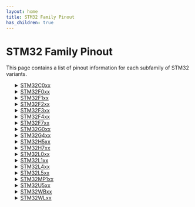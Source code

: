 ```yaml
---
layout: home
title: STM32 Family Pinout
has_children: true
---
```


# STM32 Family Pinout

This page contains a list of pinout information for each subfamily of STM32 variants.

<ul>
<details>
<summary><a href='STM32C0xx/index'>STM32C0xx</a></summary>
<ul>
<li><a href='STM32C0xx\C011D6Y_C011F(4-6)(P-U)_C031F(4-6)P/pinout'>C011D6Y_C011F(4-6)(P-U)_C031F(4-6)P</a>
<li><a href='STM32C0xx\C011J(4-6)M/pinout'>C011J(4-6)M</a>
<li><a href='STM32C0xx\C031C(4-6)(T-U)/pinout'>C031C(4-6)(T-U)</a>
<li><a href='STM32C0xx\C031G(4-6)U/pinout'>C031G(4-6)U</a>
<li><a href='STM32C0xx\C031K(4-6)(T-U)/pinout'>C031K(4-6)(T-U)</a>
</ul>
</details>
</li>
<details>
<summary><a href='STM32F0xx/index'>STM32F0xx</a></summary>
<ul>
<li><a href='STM32F0xx\F030C6T/pinout'>F030C6T</a>
<li><a href='STM32F0xx\F030C8T/pinout'>F030C8T</a>
<li><a href='STM32F0xx\F030CCT/pinout'>F030CCT</a>
<li><a href='STM32F0xx\F030F4P/pinout'>F030F4P</a>
<li><a href='STM32F0xx\F030K6T/pinout'>F030K6T</a>
<li><a href='STM32F0xx\F030R8T/pinout'>F030R8T</a>
<li><a href='STM32F0xx\F030RCT/pinout'>F030RCT</a>
<li><a href='STM32F0xx\F031C(4-6)T/pinout'>F031C(4-6)T</a>
<li><a href='STM32F0xx\F031E6Y_F038E6Y/pinout'>F031E6Y_F038E6Y</a>
<li><a href='STM32F0xx\F031F(4-6)P/pinout'>F031F(4-6)P</a>
<li><a href='STM32F0xx\F031G(4-6)U/pinout'>F031G(4-6)U</a>
<li><a href='STM32F0xx\F031K(4-6)U/pinout'>F031K(4-6)U</a>
<li><a href='STM32F0xx\F031K6T/pinout'>F031K6T</a>
<li><a href='STM32F0xx\F038C6T/pinout'>F038C6T</a>
<li><a href='STM32F0xx\F038F6P/pinout'>F038F6P</a>
<li><a href='STM32F0xx\F038G6U/pinout'>F038G6U</a>
<li><a href='STM32F0xx\F038K6U/pinout'>F038K6U</a>
<li><a href='STM32F0xx\F042C(4-6)(T-U)/pinout'>F042C(4-6)(T-U)</a>
<li><a href='STM32F0xx\F042F(4-6)P/pinout'>F042F(4-6)P</a>
<li><a href='STM32F0xx\F042G(4-6)U/pinout'>F042G(4-6)U</a>
<li><a href='STM32F0xx\F042K(4-6)T/pinout'>F042K(4-6)T</a>
<li><a href='STM32F0xx\F042K(4-6)U/pinout'>F042K(4-6)U</a>
<li><a href='STM32F0xx\F042T6Y/pinout'>F042T6Y</a>
<li><a href='STM32F0xx\F048C6U/pinout'>F048C6U</a>
<li><a href='STM32F0xx\F048G6U/pinout'>F048G6U</a>
<li><a href='STM32F0xx\F048T6Y/pinout'>F048T6Y</a>
<li><a href='STM32F0xx\F051C4(T-U)/pinout'>F051C4(T-U)</a>
<li><a href='STM32F0xx\F051C6(T-U)/pinout'>F051C6(T-U)</a>
<li><a href='STM32F0xx\F051C8(T-U)/pinout'>F051C8(T-U)</a>
<li><a href='STM32F0xx\F051K(6-8)T/pinout'>F051K(6-8)T</a>
<li><a href='STM32F0xx\F051K(6-8)U/pinout'>F051K(6-8)U</a>
<li><a href='STM32F0xx\F051K4T/pinout'>F051K4T</a>
<li><a href='STM32F0xx\F051K4U/pinout'>F051K4U</a>
<li><a href='STM32F0xx\F051R4T/pinout'>F051R4T</a>
<li><a href='STM32F0xx\F051R6T/pinout'>F051R6T</a>
<li><a href='STM32F0xx\F051R8(H-T)/pinout'>F051R8(H-T)</a>
<li><a href='STM32F0xx\F051T8Y/pinout'>F051T8Y</a>
<li><a href='STM32F0xx\F058C8U/pinout'>F058C8U</a>
<li><a href='STM32F0xx\F058R8(H-T)/pinout'>F058R8(H-T)</a>
<li><a href='STM32F0xx\F058T8Y/pinout'>F058T8Y</a>
<li><a href='STM32F0xx\F070C6T/pinout'>F070C6T</a>
<li><a href='STM32F0xx\F070CBT/pinout'>F070CBT</a>
<li><a href='STM32F0xx\F070F6P/pinout'>F070F6P</a>
<li><a href='STM32F0xx\F070RBT/pinout'>F070RBT</a>
<li><a href='STM32F0xx\F071C8(T-U)_F071CB(T-U-Y)/pinout'>F071C8(T-U)_F071CB(T-U-Y)</a>
<li><a href='STM32F0xx\F071RBT/pinout'>F071RBT</a>
<li><a href='STM32F0xx\F071V(8-B)(H-T)/pinout'>F071V(8-B)(H-T)</a>
<li><a href='STM32F0xx\F072C8(T-U)_F072CB(T-U-Y)/pinout'>F072C8(T-U)_F072CB(T-U-Y)</a>
<li><a href='STM32F0xx\F072R8T_F072RB(H-I-T)/pinout'>F072R8T_F072RB(H-I-T)</a>
<li><a href='STM32F0xx\F072V(8-B)(H-T)/pinout'>F072V(8-B)(H-T)</a>
<li><a href='STM32F0xx\F078CB(T-U-Y)/pinout'>F078CB(T-U-Y)</a>
<li><a href='STM32F0xx\F078RB(H-T)/pinout'>F078RB(H-T)</a>
<li><a href='STM32F0xx\F078VB(H-T)/pinout'>F078VB(H-T)</a>
<li><a href='STM32F0xx\F091C(B-C)(T-U)/pinout'>F091C(B-C)(T-U)</a>
<li><a href='STM32F0xx\F091RBT_F091RC(H-T-Y)/pinout'>F091RBT_F091RC(H-T-Y)</a>
<li><a href='STM32F0xx\F091VBT_F091VC(H-T)/pinout'>F091VBT_F091VC(H-T)</a>
<li><a href='STM32F0xx\F098CC(T-U)/pinout'>F098CC(T-U)</a>
<li><a href='STM32F0xx\F098RC(H-T-Y)/pinout'>F098RC(H-T-Y)</a>
<li><a href='STM32F0xx\F098VC(H-T)/pinout'>F098VC(H-T)</a>
</ul>
</details>
</li>
<details>
<summary><a href='STM32F1xx/index'>STM32F1xx</a></summary>
<ul>
<li><a href='STM32F1xx\F100C(4-6)T/pinout'>F100C(4-6)T</a>
<li><a href='STM32F1xx\F100C(8-B)T/pinout'>F100C(8-B)T</a>
<li><a href='STM32F1xx\F100R(4-6)H/pinout'>F100R(4-6)H</a>
<li><a href='STM32F1xx\F100R(4-6)T/pinout'>F100R(4-6)T</a>
<li><a href='STM32F1xx\F100R(8-B)H/pinout'>F100R(8-B)H</a>
<li><a href='STM32F1xx\F100R(8-B)T/pinout'>F100R(8-B)T</a>
<li><a href='STM32F1xx\F100R(C-D-E)T/pinout'>F100R(C-D-E)T</a>
<li><a href='STM32F1xx\F100V(8-B)T/pinout'>F100V(8-B)T</a>
<li><a href='STM32F1xx\F100V(C-D-E)T/pinout'>F100V(C-D-E)T</a>
<li><a href='STM32F1xx\F100Z(C-D-E)T/pinout'>F100Z(C-D-E)T</a>
<li><a href='STM32F1xx\F101C(4-6)T/pinout'>F101C(4-6)T</a>
<li><a href='STM32F1xx\F101C(8-B)(T-U)/pinout'>F101C(8-B)(T-U)</a>
<li><a href='STM32F1xx\F101R(4-6)T/pinout'>F101R(4-6)T</a>
<li><a href='STM32F1xx\F101R(8-B)T/pinout'>F101R(8-B)T</a>
<li><a href='STM32F1xx\F101R(C-D-E)T/pinout'>F101R(C-D-E)T</a>
<li><a href='STM32F1xx\F101R(F-G)T/pinout'>F101R(F-G)T</a>
<li><a href='STM32F1xx\F101RBH/pinout'>F101RBH</a>
<li><a href='STM32F1xx\F101T(4-6)U/pinout'>F101T(4-6)U</a>
<li><a href='STM32F1xx\F101T(8-B)U/pinout'>F101T(8-B)U</a>
<li><a href='STM32F1xx\F101V(8-B)T/pinout'>F101V(8-B)T</a>
<li><a href='STM32F1xx\F101V(C-D-E)T/pinout'>F101V(C-D-E)T</a>
<li><a href='STM32F1xx\F101V(F-G)T/pinout'>F101V(F-G)T</a>
<li><a href='STM32F1xx\F101Z(C-D-E)T/pinout'>F101Z(C-D-E)T</a>
<li><a href='STM32F1xx\F101Z(F-G)T/pinout'>F101Z(F-G)T</a>
<li><a href='STM32F1xx\F102C(4-6)T/pinout'>F102C(4-6)T</a>
<li><a href='STM32F1xx\F102C(8-B)T/pinout'>F102C(8-B)T</a>
<li><a href='STM32F1xx\F102R(4-6)T/pinout'>F102R(4-6)T</a>
<li><a href='STM32F1xx\F102R(8-B)T/pinout'>F102R(8-B)T</a>
<li><a href='STM32F1xx\F103C4T_F103C6(T-U)/pinout'>F103C4T_F103C6(T-U)</a>
<li><a href='STM32F1xx\F103C8T_F103CB(T-U)/pinout'>F103C8T_F103CB(T-U)</a>
<li><a href='STM32F1xx\F103R(4-6)H/pinout'>F103R(4-6)H</a>
<li><a href='STM32F1xx\F103R(4-6)T/pinout'>F103R(4-6)T</a>
<li><a href='STM32F1xx\F103R(8-B)H/pinout'>F103R(8-B)H</a>
<li><a href='STM32F1xx\F103R(8-B)T/pinout'>F103R(8-B)T</a>
<li><a href='STM32F1xx\F103R(C-D-E)T/pinout'>F103R(C-D-E)T</a>
<li><a href='STM32F1xx\F103R(C-D-E)Y/pinout'>F103R(C-D-E)Y</a>
<li><a href='STM32F1xx\F103R(F-G)T/pinout'>F103R(F-G)T</a>
<li><a href='STM32F1xx\F103T(4-6)U/pinout'>F103T(4-6)U</a>
<li><a href='STM32F1xx\F103T(8-B)U/pinout'>F103T(8-B)U</a>
<li><a href='STM32F1xx\F103V(C-D-E)(H-T)/pinout'>F103V(C-D-E)(H-T)</a>
<li><a href='STM32F1xx\F103V(F-G)T/pinout'>F103V(F-G)T</a>
<li><a href='STM32F1xx\F103V8(H-T)_F103VB(H-I-T)/pinout'>F103V8(H-T)_F103VB(H-I-T)</a>
<li><a href='STM32F1xx\F103Z(C-D-E)(H-T)/pinout'>F103Z(C-D-E)(H-T)</a>
<li><a href='STM32F1xx\F103Z(F-G)(H-T)/pinout'>F103Z(F-G)(H-T)</a>
<li><a href='STM32F1xx\F105R(8-B-C)T/pinout'>F105R(8-B-C)T</a>
<li><a href='STM32F1xx\F105V(8-B)(H-T)_F105VCT/pinout'>F105V(8-B)(H-T)_F105VCT</a>
<li><a href='STM32F1xx\F107R(B-C)T/pinout'>F107R(B-C)T</a>
<li><a href='STM32F1xx\F107VBT_F107VC(H-T)/pinout'>F107VBT_F107VC(H-T)</a>
</ul>
</details>
</li>
<details>
<summary><a href='STM32F2xx/index'>STM32F2xx</a></summary>
<ul>
<li><a href='STM32F2xx\F205RE(T-Y)_F205R(B-C-F)T_F205RG(E-T-Y)_F215R(E-G)T/pinout'>F205RE(T-Y)_F205R(B-C-F)T_F205RG(E-T-Y)_F215R(E-G)T</a>
<li><a href='STM32F2xx\F205V(B-C-E-F-G)T_F215V(E-G)T/pinout'>F205V(B-C-E-F-G)T_F215V(E-G)T</a>
<li><a href='STM32F2xx\F205Z(C-E-F-G)T_F215Z(E-G)T/pinout'>F205Z(C-E-F-G)T_F215Z(E-G)T</a>
<li><a href='STM32F2xx\F207I(C-E-F-G)(H-T)_F217I(E-G)(H-T)/pinout'>F207I(C-E-F-G)(H-T)_F217I(E-G)(H-T)</a>
<li><a href='STM32F2xx\F207V(C-E-F-G)T_F217V(E-G)T/pinout'>F207V(C-E-F-G)T_F217V(E-G)T</a>
<li><a href='STM32F2xx\F207Z(C-E-F-G)T_F217Z(E-G)T/pinout'>F207Z(C-E-F-G)T_F217Z(E-G)T</a>
</ul>
</details>
</li>
<details>
<summary><a href='STM32F3xx/index'>STM32F3xx</a></summary>
<ul>
<li><a href='STM32F3xx\F301C6T_F301C8(T-Y)/pinout'>F301C6T_F301C8(T-Y)</a>
<li><a href='STM32F3xx\F301K(6-8)T/pinout'>F301K(6-8)T</a>
<li><a href='STM32F3xx\F301K(6-8)U/pinout'>F301K(6-8)U</a>
<li><a href='STM32F3xx\F301R(6-8)T/pinout'>F301R(6-8)T</a>
<li><a href='STM32F3xx\F302C(B-C)T/pinout'>F302C(B-C)T</a>
<li><a href='STM32F3xx\F302C6T_F302C8(T-Y)/pinout'>F302C6T_F302C8(T-Y)</a>
<li><a href='STM32F3xx\F302K(6-8)U/pinout'>F302K(6-8)U</a>
<li><a href='STM32F3xx\F302R(6-8)T/pinout'>F302R(6-8)T</a>
<li><a href='STM32F3xx\F302R(B-C)T/pinout'>F302R(B-C)T</a>
<li><a href='STM32F3xx\F302R(D-E)T/pinout'>F302R(D-E)T</a>
<li><a href='STM32F3xx\F302V(B-C)T/pinout'>F302V(B-C)T</a>
<li><a href='STM32F3xx\F302V(D-E)(H-T)/pinout'>F302V(D-E)(H-T)</a>
<li><a href='STM32F3xx\F302VCY/pinout'>F302VCY</a>
<li><a href='STM32F3xx\F302Z(D-E)T/pinout'>F302Z(D-E)T</a>
<li><a href='STM32F3xx\F303C(6-8)T_F334C(4-6-8)T/pinout'>F303C(6-8)T_F334C(4-6-8)T</a>
<li><a href='STM32F3xx\F303C(B-C)T/pinout'>F303C(B-C)T</a>
<li><a href='STM32F3xx\F303C8Y_F334C8Y/pinout'>F303C8Y_F334C8Y</a>
<li><a href='STM32F3xx\F303K(6-8)T_F334K(4-6-8)T/pinout'>F303K(6-8)T_F334K(4-6-8)T</a>
<li><a href='STM32F3xx\F303K(6-8)U_F334K(4-6-8)U/pinout'>F303K(6-8)U_F334K(4-6-8)U</a>
<li><a href='STM32F3xx\F303R(6-8)T_F334R(6-8)T/pinout'>F303R(6-8)T_F334R(6-8)T</a>
<li><a href='STM32F3xx\F303R(B-C)T/pinout'>F303R(B-C)T</a>
<li><a href='STM32F3xx\F303R(D-E)T/pinout'>F303R(D-E)T</a>
<li><a href='STM32F3xx\F303V(B-C)T/pinout'>F303V(B-C)T</a>
<li><a href='STM32F3xx\F303V(D-E)(H-T)/pinout'>F303V(D-E)(H-T)</a>
<li><a href='STM32F3xx\F303VCY/pinout'>F303VCY</a>
<li><a href='STM32F3xx\F303VEY/pinout'>F303VEY</a>
<li><a href='STM32F3xx\F303Z(D-E)T/pinout'>F303Z(D-E)T</a>
<li><a href='STM32F3xx\F318C8(T-Y)/pinout'>F318C8(T-Y)</a>
<li><a href='STM32F3xx\F318K8U/pinout'>F318K8U</a>
<li><a href='STM32F3xx\F328C8T/pinout'>F328C8T</a>
<li><a href='STM32F3xx\F358CCT/pinout'>F358CCT</a>
<li><a href='STM32F3xx\F358RCT/pinout'>F358RCT</a>
<li><a href='STM32F3xx\F358VCT/pinout'>F358VCT</a>
<li><a href='STM32F3xx\F373C(8-B-C)T/pinout'>F373C(8-B-C)T</a>
<li><a href='STM32F3xx\F373R(8-B-C)T/pinout'>F373R(8-B-C)T</a>
<li><a href='STM32F3xx\F373V(8-B-C)(H-T)/pinout'>F373V(8-B-C)(H-T)</a>
<li><a href='STM32F3xx\F378CCT/pinout'>F378CCT</a>
<li><a href='STM32F3xx\F378RC(T-Y)/pinout'>F378RC(T-Y)</a>
<li><a href='STM32F3xx\F378VC(H-T)/pinout'>F378VC(H-T)</a>
<li><a href='STM32F3xx\F398VET/pinout'>F398VET</a>
</ul>
</details>
</li>
<details>
<summary><a href='STM32F4xx/index'>STM32F4xx</a></summary>
<ul>
<li><a href='STM32F4xx\F401CC(F-U-Y)_F401C(B-D-E)(U-Y)/pinout'>F401CC(F-U-Y)_F401C(B-D-E)(U-Y)</a>
<li><a href='STM32F4xx\F401R(B-C-D-E)T/pinout'>F401R(B-C-D-E)T</a>
<li><a href='STM32F4xx\F401V(B-C-D-E)H/pinout'>F401V(B-C-D-E)H</a>
<li><a href='STM32F4xx\F401V(B-C-D-E)T/pinout'>F401V(B-C-D-E)T</a>
<li><a href='STM32F4xx\F405O(E-G)Y_F415OGY/pinout'>F405O(E-G)Y_F415OGY</a>
<li><a href='STM32F4xx\F405RGT_F415RGT/pinout'>F405RGT_F415RGT</a>
<li><a href='STM32F4xx\F405VGT_F415VGT/pinout'>F405VGT_F415VGT</a>
<li><a href='STM32F4xx\F405ZGT_F415ZGT/pinout'>F405ZGT_F415ZGT</a>
<li><a href='STM32F4xx\F407I(E-G)(H-T)_F417I(E-G)(H-T)/pinout'>F407I(E-G)(H-T)_F417I(E-G)(H-T)</a>
<li><a href='STM32F4xx\F407V(E-G)T_F417V(E-G)T/pinout'>F407V(E-G)T_F417V(E-G)T</a>
<li><a href='STM32F4xx\F407Z(E-G)T_F417Z(E-G)T/pinout'>F407Z(E-G)T_F417Z(E-G)T</a>
<li><a href='STM32F4xx\F410C(8-B)T/pinout'>F410C(8-B)T</a>
<li><a href='STM32F4xx\F410C(8-B)U/pinout'>F410C(8-B)U</a>
<li><a href='STM32F4xx\F410R(8-B)(I-T)/pinout'>F410R(8-B)(I-T)</a>
<li><a href='STM32F4xx\F410T(8-B)Y/pinout'>F410T(8-B)Y</a>
<li><a href='STM32F4xx\F411C(C-E)(U-Y)/pinout'>F411C(C-E)(U-Y)</a>
<li><a href='STM32F4xx\F411R(C-E)T/pinout'>F411R(C-E)T</a>
<li><a href='STM32F4xx\F411V(C-E)H/pinout'>F411V(C-E)H</a>
<li><a href='STM32F4xx\F411V(C-E)T/pinout'>F411V(C-E)T</a>
<li><a href='STM32F4xx\F412C(E-G)U/pinout'>F412C(E-G)U</a>
<li><a href='STM32F4xx\F412R(E-G)(T-Y)x(P)/pinout'>F412R(E-G)(T-Y)x(P)</a>
<li><a href='STM32F4xx\F412V(E-G)H/pinout'>F412V(E-G)H</a>
<li><a href='STM32F4xx\F412V(E-G)T/pinout'>F412V(E-G)T</a>
<li><a href='STM32F4xx\F412Z(E-G)(J-T)/pinout'>F412Z(E-G)(J-T)</a>
<li><a href='STM32F4xx\F413C(G-H)U_F423CHU/pinout'>F413C(G-H)U_F423CHU</a>
<li><a href='STM32F4xx\F413M(G-H)Y_F423MHY/pinout'>F413M(G-H)Y_F423MHY</a>
<li><a href='STM32F4xx\F413R(G-H)T_F423RHT/pinout'>F413R(G-H)T_F423RHT</a>
<li><a href='STM32F4xx\F413V(G-H)H_F423VHH/pinout'>F413V(G-H)H_F423VHH</a>
<li><a href='STM32F4xx\F413V(G-H)T_F423VHT/pinout'>F413V(G-H)T_F423VHT</a>
<li><a href='STM32F4xx\F413Z(G-H)(J-T)_F423ZH(J-T)/pinout'>F413Z(G-H)(J-T)_F423ZH(J-T)</a>
<li><a href='STM32F4xx\F427A(G-I)H_F429A(G-I)H_F437AIH_F439AIH/pinout'>F427A(G-I)H_F429A(G-I)H_F437AIH_F439AIH</a>
<li><a href='STM32F4xx\F427I(G-I)(H-T)_F429I(E-G-I)(H-T)_F437I(G-I)(H-T)_F439I(G-I)(H-T)/pinout'>F427I(G-I)(H-T)_F429I(E-G-I)(H-T)_F437I(G-I)(H-T)_F439I(G-I)(H-T)</a>
<li><a href='STM32F4xx\F427V(G-I)T_F429V(E-G-I)T_F437V(G-I)T_F439V(G-I)T/pinout'>F427V(G-I)T_F429V(E-G-I)T_F437V(G-I)T_F439V(G-I)T</a>
<li><a href='STM32F4xx\F427Z(G-I)T_F429ZET_F429Z(G-I)(T-Y)_F437Z(G-I)T_F439Z(G-I)(T-Y)/pinout'>F427Z(G-I)T_F429ZET_F429Z(G-I)(T-Y)_F437Z(G-I)T_F439Z(G-I)(T-Y)</a>
<li><a href='STM32F4xx\F429B(E-G-I)T_F429N(E-G-I)H_F439B(G-I)T_F439N(G-I)H/pinout'>F429B(E-G-I)T_F429N(E-G-I)H_F439B(G-I)T_F439N(G-I)H</a>
<li><a href='STM32F4xx\F446M(C-E)Y/pinout'>F446M(C-E)Y</a>
<li><a href='STM32F4xx\F446R(C-E)T/pinout'>F446R(C-E)T</a>
<li><a href='STM32F4xx\F446V(C-E)T/pinout'>F446V(C-E)T</a>
<li><a href='STM32F4xx\F446Z(C-E)(H-J-T)/pinout'>F446Z(C-E)(H-J-T)</a>
<li><a href='STM32F4xx\F469A(E-G-I)(H-Y)_F479A(G-I)(H-Y)/pinout'>F469A(E-G-I)(H-Y)_F479A(G-I)(H-Y)</a>
<li><a href='STM32F4xx\F469B(E-G-I)T_F469N(E-G-I)H_F479B(G-I)T_F479N(G-I)H/pinout'>F469B(E-G-I)T_F469N(E-G-I)H_F479B(G-I)T_F479N(G-I)H</a>
<li><a href='STM32F4xx\F469I(E-G-I)(H-T)_F479I(G-I)(H-T)/pinout'>F469I(E-G-I)(H-T)_F479I(G-I)(H-T)</a>
<li><a href='STM32F4xx\F469V(E-G-I)T_F479V(G-I)T/pinout'>F469V(E-G-I)T_F479V(G-I)T</a>
<li><a href='STM32F4xx\F469Z(E-G-I)T_F479Z(G-I)T/pinout'>F469Z(E-G-I)T_F479Z(G-I)T</a>
</ul>
</details>
</li>
<details>
<summary><a href='STM32F7xx/index'>STM32F7xx</a></summary>
<ul>
<li><a href='STM32F7xx\F722I(C-E)(K-T)_F732IE(K-T)/pinout'>F722I(C-E)(K-T)_F732IE(K-T)</a>
<li><a href='STM32F7xx\F722R(C-E)T_F730R8T_F732RET/pinout'>F722R(C-E)T_F730R8T_F732RET</a>
<li><a href='STM32F7xx\F722V(C-E)T_F730V8T_F732VET/pinout'>F722V(C-E)T_F730V8T_F732VET</a>
<li><a href='STM32F7xx\F722Z(C-E)T_F732ZET/pinout'>F722Z(C-E)T_F732ZET</a>
<li><a href='STM32F7xx\F723I(C-E)(K-T)_F730I8K_F733IE(K-T)/pinout'>F723I(C-E)(K-T)_F730I8K_F733IE(K-T)</a>
<li><a href='STM32F7xx\F723V(C-E)(T-Y)_F733VE(T-Y)/pinout'>F723V(C-E)(T-Y)_F733VE(T-Y)</a>
<li><a href='STM32F7xx\F723Z(C-E)(I-T)_F730Z8T_F733ZE(I-T)/pinout'>F723Z(C-E)(I-T)_F730Z8T_F733ZE(I-T)</a>
<li><a href='STM32F7xx\F745I(E-G)(K-T)_F746I(E-G)(K-T)_F756IG(K-T)/pinout'>F745I(E-G)(K-T)_F746I(E-G)(K-T)_F756IG(K-T)</a>
<li><a href='STM32F7xx\F745V(E-G)(H-T)_F746V(E-G)(H-T)_F750V8T_F756VG(H-T)/pinout'>F745V(E-G)(H-T)_F746V(E-G)(H-T)_F750V8T_F756VG(H-T)</a>
<li><a href='STM32F7xx\F745Z(E-G)T_F746Z(E-G)(T-Y)_F750Z8T_F756ZG(T-Y)/pinout'>F745Z(E-G)T_F746Z(E-G)(T-Y)_F750Z8T_F756ZG(T-Y)</a>
<li><a href='STM32F7xx\F746B(E-G)T_F746N(E-G)H_F750N8H_F756BGT_F756NGH/pinout'>F746B(E-G)T_F746N(E-G)H_F750N8H_F756BGT_F756NGH</a>
<li><a href='STM32F7xx\F765B(G-I)T_F765N(G-I)H_F767B(G-I)T_F767N(G-I)H_F777BIT_F777NIH/pinout'>F765B(G-I)T_F765N(G-I)H_F767B(G-I)T_F767N(G-I)H_F777BIT_F777NIH</a>
<li><a href='STM32F7xx\F765I(G-I)(K-T)_F767I(G-I)(K-T)_F777II(K-T)/pinout'>F765I(G-I)(K-T)_F767I(G-I)(K-T)_F777II(K-T)</a>
<li><a href='STM32F7xx\F765V(G-I)(H-T)_F767V(G-I)(H-T)_F777VI(H-T)/pinout'>F765V(G-I)(H-T)_F767V(G-I)(H-T)_F777VI(H-T)</a>
<li><a href='STM32F7xx\F765Z(G-I)T_F767Z(G-I)T_F777ZIT/pinout'>F765Z(G-I)T_F767Z(G-I)T_F777ZIT</a>
<li><a href='STM32F7xx\F768AIY_F769A(G-I)Y_F778AIY_F779AIY/pinout'>F768AIY_F769A(G-I)Y_F778AIY_F779AIY</a>
<li><a href='STM32F7xx\F769B(G-I)T_F769N(G-I)H_F779BIT_F779NIH/pinout'>F769B(G-I)T_F769N(G-I)H_F779BIT_F779NIH</a>
<li><a href='STM32F7xx\F769I(G-I)T_F779IIT/pinout'>F769I(G-I)T_F779IIT</a>
</ul>
</details>
</li>
<details>
<summary><a href='STM32G0xx/index'>STM32G0xx</a></summary>
<ul>
<li><a href='STM32G0xx\G030C(6-8)T/pinout'>G030C(6-8)T</a>
<li><a href='STM32G0xx\G030F6P/pinout'>G030F6P</a>
<li><a href='STM32G0xx\G030J6M/pinout'>G030J6M</a>
<li><a href='STM32G0xx\G030K(6-8)T/pinout'>G030K(6-8)T</a>
<li><a href='STM32G0xx\G031C(4-6-8)(T-U)_G041C(6-8)(T-U)/pinout'>G031C(4-6-8)(T-U)_G041C(6-8)(T-U)</a>
<li><a href='STM32G0xx\G031F(4-6-8)P_G031Y8Y_G041F(6-8)P_G041Y8Y/pinout'>G031F(4-6-8)P_G031Y8Y_G041F(6-8)P_G041Y8Y</a>
<li><a href='STM32G0xx\G031G(4-6-8)U_G041G(6-8)U/pinout'>G031G(4-6-8)U_G041G(6-8)U</a>
<li><a href='STM32G0xx\G031J(4-6)M_G041J6M/pinout'>G031J(4-6)M_G041J6M</a>
<li><a href='STM32G0xx\G031K(4-6-8)(T-U)_G041K(6-8)(T-U)/pinout'>G031K(4-6-8)(T-U)_G041K(6-8)(T-U)</a>
<li><a href='STM32G0xx\G050C(6-8)T/pinout'>G050C(6-8)T</a>
<li><a href='STM32G0xx\G050F6P/pinout'>G050F6P</a>
<li><a href='STM32G0xx\G050K(6-8)T/pinout'>G050K(6-8)T</a>
<li><a href='STM32G0xx\G051C(6-8)(T-U)_G061C(6-8)(T-U)/pinout'>G051C(6-8)(T-U)_G061C(6-8)(T-U)</a>
<li><a href='STM32G0xx\G051F6P_G051F8(P-Y)_G061F6P_G061F8(P-Y)/pinout'>G051F6P_G051F8(P-Y)_G061F6P_G061F8(P-Y)</a>
<li><a href='STM32G0xx\G051G(6-8)U_G061G(6-8)U/pinout'>G051G(6-8)U_G061G(6-8)U</a>
<li><a href='STM32G0xx\G051K(6-8)(T-U)_G061K(6-8)(T-U)/pinout'>G051K(6-8)(T-U)_G061K(6-8)(T-U)</a>
<li><a href='STM32G0xx\G070CBT/pinout'>G070CBT</a>
<li><a href='STM32G0xx\G070KBT/pinout'>G070KBT</a>
<li><a href='STM32G0xx\G070RBT/pinout'>G070RBT</a>
<li><a href='STM32G0xx\G071C(6-8-B)(T-U)_G081CB(T-U)/pinout'>G071C(6-8-B)(T-U)_G081CB(T-U)</a>
<li><a href='STM32G0xx\G071EBY_G081EBY/pinout'>G071EBY_G081EBY</a>
<li><a href='STM32G0xx\G071G(6-8-B)U_G081GBU/pinout'>G071G(6-8-B)U_G081GBU</a>
<li><a href='STM32G0xx\G071G(8-B)UxN_G081GBUxN/pinout'>G071G(8-B)UxN_G081GBUxN</a>
<li><a href='STM32G0xx\G071K(6-8-B)(T-U)_G081KB(T-U)/pinout'>G071K(6-8-B)(T-U)_G081KB(T-U)</a>
<li><a href='STM32G0xx\G071K(8-B)(T-U)xN_G081KB(T-U)xN/pinout'>G071K(8-B)(T-U)xN_G081KB(T-U)xN</a>
<li><a href='STM32G0xx\G071R(6-8)T_G071RB(I-T)_G081RB(I-T)/pinout'>G071R(6-8)T_G071RB(I-T)_G081RB(I-T)</a>
<li><a href='STM32G0xx\G0B0CET/pinout'>G0B0CET</a>
<li><a href='STM32G0xx\G0B0KET/pinout'>G0B0KET</a>
<li><a href='STM32G0xx\G0B0RET/pinout'>G0B0RET</a>
<li><a href='STM32G0xx\G0B0VET/pinout'>G0B0VET</a>
<li><a href='STM32G0xx\G0B1C(B-C-E)(T-U)xN_G0C1C(C-E)(T-U)xN/pinout'>G0B1C(B-C-E)(T-U)xN_G0C1C(C-E)(T-U)xN</a>
<li><a href='STM32G0xx\G0B1C(B-C-E)(T-U)_G0C1C(C-E)(T-U)/pinout'>G0B1C(B-C-E)(T-U)_G0C1C(C-E)(T-U)</a>
<li><a href='STM32G0xx\G0B1K(B-C-E)(T-U)xN_G0C1K(C-E)(T-U)xN/pinout'>G0B1K(B-C-E)(T-U)xN_G0C1K(C-E)(T-U)xN</a>
<li><a href='STM32G0xx\G0B1K(B-C-E)(T-U)_G0C1K(C-E)(T-U)/pinout'>G0B1K(B-C-E)(T-U)_G0C1K(C-E)(T-U)</a>
<li><a href='STM32G0xx\G0B1M(B-C-E)T_G0C1M(C-E)T/pinout'>G0B1M(B-C-E)T_G0C1M(C-E)T</a>
<li><a href='STM32G0xx\G0B1NEY_G0C1NEY/pinout'>G0B1NEY_G0C1NEY</a>
<li><a href='STM32G0xx\G0B1R(B-C-E)(I-T)xN_G0C1R(C-E)(I-T)xN/pinout'>G0B1R(B-C-E)(I-T)xN_G0C1R(C-E)(I-T)xN</a>
<li><a href='STM32G0xx\G0B1R(B-C-E)T_G0C1R(C-E)T/pinout'>G0B1R(B-C-E)T_G0C1R(C-E)T</a>
<li><a href='STM32G0xx\G0B1V(B-C-E)(I-T)_G0C1V(C-E)(I-T)/pinout'>G0B1V(B-C-E)(I-T)_G0C1V(C-E)(I-T)</a>
</ul>
</details>
</li>
<details>
<summary><a href='STM32G4xx/index'>STM32G4xx</a></summary>
<ul>
<li><a href='STM32G4xx\G431C(6-8-B)T_G441CBT/pinout'>G431C(6-8-B)T_G441CBT</a>
<li><a href='STM32G4xx\G431C(6-8-B)U_G441CBU/pinout'>G431C(6-8-B)U_G441CBU</a>
<li><a href='STM32G4xx\G431CBY_G441CBY/pinout'>G431CBY_G441CBY</a>
<li><a href='STM32G4xx\G431K(6-8-B)(T-U)_G441KB(T-U)/pinout'>G431K(6-8-B)(T-U)_G441KB(T-U)</a>
<li><a href='STM32G4xx\G431M(6-8-B)T_G441MBT/pinout'>G431M(6-8-B)T_G441MBT</a>
<li><a href='STM32G4xx\G431R(6-8-B)(I-T)_G441RB(I-T)/pinout'>G431R(6-8-B)(I-T)_G441RB(I-T)</a>
<li><a href='STM32G4xx\G431V(6-8-B)T_G441VBT/pinout'>G431V(6-8-B)T_G441VBT</a>
<li><a href='STM32G4xx\G471C(C-E)T/pinout'>G471C(C-E)T</a>
<li><a href='STM32G4xx\G471C(C-E)U/pinout'>G471C(C-E)U</a>
<li><a href='STM32G4xx\G471M(C-E)T/pinout'>G471M(C-E)T</a>
<li><a href='STM32G4xx\G471MEY/pinout'>G471MEY</a>
<li><a href='STM32G4xx\G471Q(C-E)T/pinout'>G471Q(C-E)T</a>
<li><a href='STM32G4xx\G471R(C-E)T/pinout'>G471R(C-E)T</a>
<li><a href='STM32G4xx\G471V(C-E)(H-I-T)/pinout'>G471V(C-E)(H-I-T)</a>
<li><a href='STM32G4xx\G473C(B-C-E)T_G474C(B-C-E)T_G483CET_G484CET/pinout'>G473C(B-C-E)T_G474C(B-C-E)T_G483CET_G484CET</a>
<li><a href='STM32G4xx\G473C(B-C-E)U_G474C(B-C-E)U_G483CEU_G484CEU/pinout'>G473C(B-C-E)U_G474C(B-C-E)U_G483CEU_G484CEU</a>
<li><a href='STM32G4xx\G473M(B-C-E)T_G474M(B-C-E)T_G483MET_G484MET/pinout'>G473M(B-C-E)T_G474M(B-C-E)T_G483MET_G484MET</a>
<li><a href='STM32G4xx\G473MEY_G474MEY_G483MEY_G484MEY/pinout'>G473MEY_G474MEY_G483MEY_G484MEY</a>
<li><a href='STM32G4xx\G473P(B-C-E)I_G474P(B-C-E)I_G483PEI_G484PEI/pinout'>G473P(B-C-E)I_G474P(B-C-E)I_G483PEI_G484PEI</a>
<li><a href='STM32G4xx\G473Q(B-C-E)T_G474Q(B-C-E)T_G483QET_G484QET/pinout'>G473Q(B-C-E)T_G474Q(B-C-E)T_G483QET_G484QET</a>
<li><a href='STM32G4xx\G473R(B-C-E)T_G474R(B-C-E)T_G483RET_G484RET/pinout'>G473R(B-C-E)T_G474R(B-C-E)T_G483RET_G484RET</a>
<li><a href='STM32G4xx\G473V(B-C-E)(H-T)_G474V(B-C-E)(H-T)_G483VE(H-T)_G484VE(H-T)/pinout'>G473V(B-C-E)(H-T)_G474V(B-C-E)(H-T)_G483VE(H-T)_G484VE(H-T)</a>
<li><a href='STM32G4xx\G491C(C-E)T_G4A1CET/pinout'>G491C(C-E)T_G4A1CET</a>
<li><a href='STM32G4xx\G491C(C-E)U_G4A1CEU/pinout'>G491C(C-E)U_G4A1CEU</a>
<li><a href='STM32G4xx\G491K(C-E)U_G4A1KEU/pinout'>G491K(C-E)U_G4A1KEU</a>
<li><a href='STM32G4xx\G491M(C-E)(S-T)_G4A1ME(S-T)/pinout'>G491M(C-E)(S-T)_G4A1ME(S-T)</a>
<li><a href='STM32G4xx\G491RC(I-T)_G491RE(I-T-Y)_G4A1RE(I-T-Y)/pinout'>G491RC(I-T)_G491RE(I-T-Y)_G4A1RE(I-T-Y)</a>
<li><a href='STM32G4xx\G491V(C-E)T_G4A1VET/pinout'>G491V(C-E)T_G4A1VET</a>
</ul>
</details>
</li>
<details>
<summary><a href='STM32H5xx/index'>STM32H5xx</a></summary>
<ul>
<li><a href='STM32H5xx\H503CB(T-U)/pinout'>H503CB(T-U)</a>
<li><a href='STM32H5xx\H503EBY/pinout'>H503EBY</a>
<li><a href='STM32H5xx\H503KBU/pinout'>H503KBU</a>
<li><a href='STM32H5xx\H503RBT/pinout'>H503RBT</a>
<li><a href='STM32H5xx\H562A(G-I)I/pinout'>H562A(G-I)I</a>
<li><a href='STM32H5xx\H562I(G-I)(K-T)/pinout'>H562I(G-I)(K-T)</a>
<li><a href='STM32H5xx\H562R(G-I)T/pinout'>H562R(G-I)T</a>
<li><a href='STM32H5xx\H562R(G-I)V/pinout'>H562R(G-I)V</a>
<li><a href='STM32H5xx\H562V(G-I)T/pinout'>H562V(G-I)T</a>
<li><a href='STM32H5xx\H562Z(G-I)T/pinout'>H562Z(G-I)T</a>
<li><a href='STM32H5xx\H563A(G-I)I_H573AII/pinout'>H563A(G-I)I_H573AII</a>
<li><a href='STM32H5xx\H563AIIxQ_H573AIIxQ/pinout'>H563AIIxQ_H573AIIxQ</a>
<li><a href='STM32H5xx\H563I(G-I)(K-T)_H573II(K-T)/pinout'>H563I(G-I)(K-T)_H573II(K-T)</a>
<li><a href='STM32H5xx\H563IIKxQ_H573IIKxQ/pinout'>H563IIKxQ_H573IIKxQ</a>
<li><a href='STM32H5xx\H563IITxQ_H573IITxQ/pinout'>H563IITxQ_H573IITxQ</a>
<li><a href='STM32H5xx\H563MIYxQ_H573MIYxQ/pinout'>H563MIYxQ_H573MIYxQ</a>
<li><a href='STM32H5xx\H563R(G-I)T_H573RIT/pinout'>H563R(G-I)T_H573RIT</a>
<li><a href='STM32H5xx\H563R(G-I)V_H573RIV/pinout'>H563R(G-I)V_H573RIV</a>
<li><a href='STM32H5xx\H563V(G-I)T_H573VIT/pinout'>H563V(G-I)T_H573VIT</a>
<li><a href='STM32H5xx\H563VITxQ_H573VITxQ/pinout'>H563VITxQ_H573VITxQ</a>
<li><a href='STM32H5xx\H563Z(G-I)T_H573ZIT/pinout'>H563Z(G-I)T_H573ZIT</a>
<li><a href='STM32H5xx\H563ZITxQ_H573ZITxQ/pinout'>H563ZITxQ_H573ZITxQ</a>
</ul>
</details>
</li>
<details>
<summary><a href='STM32H7xx/index'>STM32H7xx</a></summary>
<ul>
<li><a href='STM32H7xx\H723V(E-G)(H-T)_H730VB(H-T)_H733VG(H-T)/pinout'>H723V(E-G)(H-T)_H730VB(H-T)_H733VG(H-T)</a>
<li><a href='STM32H7xx\H723Z(E-G)I_H730ZBI_H733ZGI/pinout'>H723Z(E-G)I_H730ZBI_H733ZGI</a>
<li><a href='STM32H7xx\H723Z(E-G)T_H730ZBT_H733ZGT/pinout'>H723Z(E-G)T_H730ZBT_H733ZGT</a>
<li><a href='STM32H7xx\H725A(E-G)I_H730ABIxQ_H735AGI/pinout'>H725A(E-G)I_H730ABIxQ_H735AGI</a>
<li><a href='STM32H7xx\H725I(E-G)K_H730IBKxQ_H735IGK/pinout'>H725I(E-G)K_H730IBKxQ_H735IGK</a>
<li><a href='STM32H7xx\H725I(E-G)T_H730IBTxQ_H735IGT/pinout'>H725I(E-G)T_H730IBTxQ_H735IGT</a>
<li><a href='STM32H7xx\H725R(E-G)V_H735RGV/pinout'>H725R(E-G)V_H735RGV</a>
<li><a href='STM32H7xx\H725V(E-G)H_H735VGH/pinout'>H725V(E-G)H_H735VGH</a>
<li><a href='STM32H7xx\H725V(E-G)T_H735VGT/pinout'>H725V(E-G)T_H735VGT</a>
<li><a href='STM32H7xx\H725VGY_H735VGY/pinout'>H725VGY_H735VGY</a>
<li><a href='STM32H7xx\H725Z(E-G)T_H735ZGT/pinout'>H725Z(E-G)T_H735ZGT</a>
<li><a href='STM32H7xx\H742A(G-I)I_H743A(G-I)I_H753AII/pinout'>H742A(G-I)I_H743A(G-I)I_H753AII</a>
<li><a href='STM32H7xx\H742B(G-I)T_H743B(G-I)T_H753BIT/pinout'>H742B(G-I)T_H743B(G-I)T_H753BIT</a>
<li><a href='STM32H7xx\H742I(G-I)(K-T)_H743I(G-I)(K-T)_H750IB(K-T)_H753II(K-T)/pinout'>H742I(G-I)(K-T)_H743I(G-I)(K-T)_H750IB(K-T)_H753II(K-T)</a>
<li><a href='STM32H7xx\H742V(G-I)(H-T)_H743V(G-I)(H-T)_H750VBT_H753VI(H-T)/pinout'>H742V(G-I)(H-T)_H743V(G-I)(H-T)_H750VBT_H753VI(H-T)</a>
<li><a href='STM32H7xx\H742X(G-I)H_H743X(G-I)H_H745X(G-I)H_H747X(G-I)H_H750XBH_H753XIH_H755XIH_H757XIH/pinout'>H742X(G-I)H_H743X(G-I)H_H745X(G-I)H_H747X(G-I)H_H750XBH_H753XIH_H755XIH_H757XIH</a>
<li><a href='STM32H7xx\H742Z(G-I)T_H743Z(G-I)T_H747A(G-I)I_H747I(G-I)T_H750ZBT_H753ZIT_H757AII_H757IIT/pinout'>H742Z(G-I)T_H743Z(G-I)T_H747A(G-I)I_H747I(G-I)T_H750ZBT_H753ZIT_H757AII_H757IIT</a>
<li><a href='STM32H7xx\H745B(G-I)T_H755BIT/pinout'>H745B(G-I)T_H755BIT</a>
<li><a href='STM32H7xx\H745I(G-I)K_H755IIK/pinout'>H745I(G-I)K_H755IIK</a>
<li><a href='STM32H7xx\H745I(G-I)T_H755IIT/pinout'>H745I(G-I)T_H755IIT</a>
<li><a href='STM32H7xx\H745Z(G-I)T_H755ZIT/pinout'>H745Z(G-I)T_H755ZIT</a>
<li><a href='STM32H7xx\H747B(G-I)T_H757BIT/pinout'>H747B(G-I)T_H757BIT</a>
<li><a href='STM32H7xx\H747ZIY_H757ZIY/pinout'>H747ZIY_H757ZIY</a>
<li><a href='STM32H7xx\H7A3A(G-I)IxQ_H7B0ABIxQ_H7B3AIIxQ/pinout'>H7A3A(G-I)IxQ_H7B0ABIxQ_H7B3AIIxQ</a>
<li><a href='STM32H7xx\H7A3I(G-I)(K-T)_H7B0IBT_H7B3II(K-T)/pinout'>H7A3I(G-I)(K-T)_H7B0IBT_H7B3II(K-T)</a>
<li><a href='STM32H7xx\H7A3I(G-I)KxQ_H7B0IBKxQ_H7B3IIKxQ/pinout'>H7A3I(G-I)KxQ_H7B0IBKxQ_H7B3IIKxQ</a>
<li><a href='STM32H7xx\H7A3I(G-I)TxQ_H7B3IITxQ/pinout'>H7A3I(G-I)TxQ_H7B3IITxQ</a>
<li><a href='STM32H7xx\H7A3L(G-I)HxQ_H7B3LIHxQ/pinout'>H7A3L(G-I)HxQ_H7B3LIHxQ</a>
<li><a href='STM32H7xx\H7A3N(G-I)H_H7B3NIH/pinout'>H7A3N(G-I)H_H7B3NIH</a>
<li><a href='STM32H7xx\H7A3QIYxQ_H7B3QIYxQ/pinout'>H7A3QIYxQ_H7B3QIYxQ</a>
<li><a href='STM32H7xx\H7A3R(G-I)T_H7B0RBT_H7B3RIT/pinout'>H7A3R(G-I)T_H7B0RBT_H7B3RIT</a>
<li><a href='STM32H7xx\H7A3V(G-I)(H-T)_H7B0VBT_H7B3VI(H-T)/pinout'>H7A3V(G-I)(H-T)_H7B0VBT_H7B3VI(H-T)</a>
<li><a href='STM32H7xx\H7A3V(G-I)HxQ_H7B3VIHxQ/pinout'>H7A3V(G-I)HxQ_H7B3VIHxQ</a>
<li><a href='STM32H7xx\H7A3V(G-I)TxQ_H7B3VITxQ/pinout'>H7A3V(G-I)TxQ_H7B3VITxQ</a>
<li><a href='STM32H7xx\H7A3Z(G-I)TxQ_H7B3ZITxQ/pinout'>H7A3Z(G-I)TxQ_H7B3ZITxQ</a>
<li><a href='STM32H7xx\H7A3Z(G-I)T_H7B0ZBT_H7B3ZIT/pinout'>H7A3Z(G-I)T_H7B0ZBT_H7B3ZIT</a>
</ul>
</details>
</li>
<details>
<summary><a href='STM32L0xx/index'>STM32L0xx</a></summary>
<ul>
<li><a href='STM32L0xx\L010C6T/pinout'>L010C6T</a>
<li><a href='STM32L0xx\L010F4P_L011F(3-4)P_L021F4P/pinout'>L010F4P_L011F(3-4)P_L021F4P</a>
<li><a href='STM32L0xx\L010K4T_L011K(3-4)T_L021K4T/pinout'>L010K4T_L011K(3-4)T_L021K4T</a>
<li><a href='STM32L0xx\L010K8T/pinout'>L010K8T</a>
<li><a href='STM32L0xx\L010R8T/pinout'>L010R8T</a>
<li><a href='STM32L0xx\L010RBT/pinout'>L010RBT</a>
<li><a href='STM32L0xx\L011D(3-4)P_L021D4P/pinout'>L011D(3-4)P_L021D4P</a>
<li><a href='STM32L0xx\L011E(3-4)Y/pinout'>L011E(3-4)Y</a>
<li><a href='STM32L0xx\L011F(3-4)U_L021F4U/pinout'>L011F(3-4)U_L021F4U</a>
<li><a href='STM32L0xx\L011G(3-4)U_L021G4U/pinout'>L011G(3-4)U_L021G4U</a>
<li><a href='STM32L0xx\L011K(3-4)U_L021K4U/pinout'>L011K(3-4)U_L021K4U</a>
<li><a href='STM32L0xx\L031C(4-6)(T-U)_L041C4T_L041C6(T-U)/pinout'>L031C(4-6)(T-U)_L041C4T_L041C6(T-U)</a>
<li><a href='STM32L0xx\L031E(4-6)Y_L041E6Y/pinout'>L031E(4-6)Y_L041E6Y</a>
<li><a href='STM32L0xx\L031F(4-6)P_L041F6P/pinout'>L031F(4-6)P_L041F6P</a>
<li><a href='STM32L0xx\L031G(4-6)U_L041G6U/pinout'>L031G(4-6)U_L041G6U</a>
<li><a href='STM32L0xx\L031G6UxS_L041G6UxS/pinout'>L031G6UxS_L041G6UxS</a>
<li><a href='STM32L0xx\L031K(4-6)T_L041K6T/pinout'>L031K(4-6)T_L041K6T</a>
<li><a href='STM32L0xx\L031K(4-6)U_L041K6U/pinout'>L031K(4-6)U_L041K6U</a>
<li><a href='STM32L0xx\L051C(6-8)(T-U)/pinout'>L051C(6-8)(T-U)</a>
<li><a href='STM32L0xx\L051K(6-8)T/pinout'>L051K(6-8)T</a>
<li><a href='STM32L0xx\L051K(6-8)U/pinout'>L051K(6-8)U</a>
<li><a href='STM32L0xx\L051R(6-8)H/pinout'>L051R(6-8)H</a>
<li><a href='STM32L0xx\L051R(6-8)T/pinout'>L051R(6-8)T</a>
<li><a href='STM32L0xx\L051T(6-8)Y/pinout'>L051T(6-8)Y</a>
<li><a href='STM32L0xx\L052C(6-8)(T-U)_L053C(6-8)(T-U)_L062C8U_L063C8(T-U)/pinout'>L052C(6-8)(T-U)_L053C(6-8)(T-U)_L062C8U_L063C8(T-U)</a>
<li><a href='STM32L0xx\L052K(6-8)T_L062K8T/pinout'>L052K(6-8)T_L062K8T</a>
<li><a href='STM32L0xx\L052K(6-8)U_L062K8U/pinout'>L052K(6-8)U_L062K8U</a>
<li><a href='STM32L0xx\L052R(6-8)H_L053R(6-8)H/pinout'>L052R(6-8)H_L053R(6-8)H</a>
<li><a href='STM32L0xx\L052R(6-8)T_L053R(6-8)T_L063R8T/pinout'>L052R(6-8)T_L053R(6-8)T_L063R8T</a>
<li><a href='STM32L0xx\L052T6Y_L052T8(F-Y)/pinout'>L052T6Y_L052T8(F-Y)</a>
<li><a href='STM32L0xx\L071C(8-B-Z)(T-U)_L081CBT_L081CZ(T-U)/pinout'>L071C(8-B-Z)(T-U)_L081CBT_L081CZ(T-U)</a>
<li><a href='STM32L0xx\L071C(B-Z)Y/pinout'>L071C(B-Z)Y</a>
<li><a href='STM32L0xx\L071K(8-B-Z)U_L081KZU/pinout'>L071K(8-B-Z)U_L081KZU</a>
<li><a href='STM32L0xx\L071K(B-Z)T_L081KZT/pinout'>L071K(B-Z)T_L081KZT</a>
<li><a href='STM32L0xx\L071R(B-Z)H/pinout'>L071R(B-Z)H</a>
<li><a href='STM32L0xx\L071R(B-Z)T/pinout'>L071R(B-Z)T</a>
<li><a href='STM32L0xx\L071V(8-B-Z)(I-T)/pinout'>L071V(8-B-Z)(I-T)</a>
<li><a href='STM32L0xx\L072C(B-Z)(T-U)_L073C(B-Z)(T-U)_L082CZU_L083CBT_L083CZ(T-U)/pinout'>L072C(B-Z)(T-U)_L073C(B-Z)(T-U)_L082CZU_L083CBT_L083CZ(T-U)</a>
<li><a href='STM32L0xx\L072CBY_L072CZ(E-Y)_L073CZY_L082CZY/pinout'>L072CBY_L072CZ(E-Y)_L073CZY_L082CZY</a>
<li><a href='STM32L0xx\L072K(B-Z)T_L082K(B-Z)T/pinout'>L072K(B-Z)T_L082K(B-Z)T</a>
<li><a href='STM32L0xx\L072K(B-Z)U_L082K(B-Z)U/pinout'>L072K(B-Z)U_L082K(B-Z)U</a>
<li><a href='STM32L0xx\L072R(B-Z)(H-I)_L073RBH_L073RZ(H-I)_L083R(B-Z)H/pinout'>L072R(B-Z)(H-I)_L073RBH_L073RZ(H-I)_L083R(B-Z)H</a>
<li><a href='STM32L0xx\L072R(B-Z)T_L073R(B-Z)T_L083R(B-Z)T/pinout'>L072R(B-Z)T_L073R(B-Z)T_L083R(B-Z)T</a>
<li><a href='STM32L0xx\L072V(8-B-Z)(I-T)_L073V(8-B-Z)(I-T)_L083V(8-B-Z)(I-T)/pinout'>L072V(8-B-Z)(I-T)_L073V(8-B-Z)(I-T)_L083V(8-B-Z)(I-T)</a>
</ul>
</details>
</li>
<details>
<summary><a href='STM32L1xx/index'>STM32L1xx</a></summary>
<ul>
<li><a href='STM32L1xx\L100C6Ux(A)_L151C(6-8-B)(T-U)x(A)_L152C(6-8-B)(T-U)x(A)/pinout'>L100C6Ux(A)_L151C(6-8-B)(T-U)x(A)_L152C(6-8-B)(T-U)x(A)</a>
<li><a href='STM32L1xx\L100R(8-B)Tx(A)_L151R(6-8-B)Tx(A)_L152R(6-8-B)Tx(A)/pinout'>L100R(8-B)Tx(A)_L151R(6-8-B)Tx(A)_L152R(6-8-B)Tx(A)</a>
<li><a href='STM32L1xx\L100RCT/pinout'>L100RCT</a>
<li><a href='STM32L1xx\L151CC(T-U)_L152CC(T-U)/pinout'>L151CC(T-U)_L152CC(T-U)</a>
<li><a href='STM32L1xx\L151QCH_L152QCH_L162QCH/pinout'>L151QCH_L152QCH_L162QCH</a>
<li><a href='STM32L1xx\L151QDH_L152QDH_L162QDH/pinout'>L151QDH_L152QDH_L162QDH</a>
<li><a href='STM32L1xx\L151QEH_L152QEH/pinout'>L151QEH_L152QEH</a>
<li><a href='STM32L1xx\L151R(6-8-B)Hx(A)_L152R(6-8-B)Hx(A)/pinout'>L151R(6-8-B)Hx(A)_L152R(6-8-B)Hx(A)</a>
<li><a href='STM32L1xx\L151RC(T-Y)x(A)_L151UCY_L152RCTx(A)_L152UCY_L162RCTx(A)/pinout'>L151RC(T-Y)x(A)_L151UCY_L152RCTx(A)_L152UCY_L162RCTx(A)</a>
<li><a href='STM32L1xx\L151RD(T-Y)_L152RD(T-Y)_L162RD(T-Y)/pinout'>L151RD(T-Y)_L152RD(T-Y)_L162RD(T-Y)</a>
<li><a href='STM32L1xx\L151RET_L152RET_L162RET/pinout'>L151RET_L152RET_L162RET</a>
<li><a href='STM32L1xx\L151V(8-B)(H-T)x(A)_L152V(8-B)(H-T)x(A)/pinout'>L151V(8-B)(H-T)x(A)_L152V(8-B)(H-T)x(A)</a>
<li><a href='STM32L1xx\L151VC(H-T)x(A)_L152VC(H-T)x(A)_L162VC(H-T)x(A)/pinout'>L151VC(H-T)x(A)_L152VC(H-T)x(A)_L162VC(H-T)x(A)</a>
<li><a href='STM32L1xx\L151VD(T-Y)xX_L151VE(T-Y)_L152VDTxX_L152VE(T-Y)_L162VDYxX_L162VE(T-Y)/pinout'>L151VD(T-Y)xX_L151VE(T-Y)_L152VDTxX_L152VE(T-Y)_L162VDYxX_L162VE(T-Y)</a>
<li><a href='STM32L1xx\L151VDT_L152VDT_L162VDT/pinout'>L151VDT_L152VDT_L162VDT</a>
<li><a href='STM32L1xx\L151ZCT_L152ZCT_L162ZCT/pinout'>L151ZCT_L152ZCT_L162ZCT</a>
<li><a href='STM32L1xx\L151ZDT_L152ZDT_L162ZDT/pinout'>L151ZDT_L152ZDT_L162ZDT</a>
<li><a href='STM32L1xx\L151ZET_L152ZET_L162ZET/pinout'>L151ZET_L152ZET_L162ZET</a>
</ul>
</details>
</li>
<details>
<summary><a href='STM32L4xx/index'>STM32L4xx</a></summary>
<ul>
<li><a href='STM32L4xx\L412C(8-B)(T-U)_L422CB(T-U)/pinout'>L412C(8-B)(T-U)_L422CB(T-U)</a>
<li><a href='STM32L4xx\L412CB(T-U)xP/pinout'>L412CB(T-U)xP</a>
<li><a href='STM32L4xx\L412K(8-B)(T-U)_L422KB(T-U)/pinout'>L412K(8-B)(T-U)_L422KB(T-U)</a>
<li><a href='STM32L4xx\L412R(8-B)(I-T)_L422RB(I-T)/pinout'>L412R(8-B)(I-T)_L422RB(I-T)</a>
<li><a href='STM32L4xx\L412RB(I-T)xP/pinout'>L412RB(I-T)xP</a>
<li><a href='STM32L4xx\L412T(8-B)Y_L422TBY/pinout'>L412T(8-B)Y_L422TBY</a>
<li><a href='STM32L4xx\L412TBYxP/pinout'>L412TBYxP</a>
<li><a href='STM32L4xx\L431C(B-C)(T-U)/pinout'>L431C(B-C)(T-U)</a>
<li><a href='STM32L4xx\L431C(B-C)Y/pinout'>L431C(B-C)Y</a>
<li><a href='STM32L4xx\L431K(B-C)U/pinout'>L431K(B-C)U</a>
<li><a href='STM32L4xx\L431R(B-C)(I-T-Y)/pinout'>L431R(B-C)(I-T-Y)</a>
<li><a href='STM32L4xx\L431VC(I-T)/pinout'>L431VC(I-T)</a>
<li><a href='STM32L4xx\L432K(B-C)U_L442KCU/pinout'>L432K(B-C)U_L442KCU</a>
<li><a href='STM32L4xx\L433C(B-C)(T-U)_L443CC(T-U)/pinout'>L433C(B-C)(T-U)_L443CC(T-U)</a>
<li><a href='STM32L4xx\L433C(B-C)Y_L443CC(F-Y)/pinout'>L433C(B-C)Y_L443CC(F-Y)</a>
<li><a href='STM32L4xx\L433R(B-C)(I-T-Y)_L443RC(I-T-Y)/pinout'>L433R(B-C)(I-T-Y)_L443RC(I-T-Y)</a>
<li><a href='STM32L4xx\L433RCTxP/pinout'>L433RCTxP</a>
<li><a href='STM32L4xx\L433VC(I-T)_L443VC(I-T)/pinout'>L433VC(I-T)_L443VC(I-T)</a>
<li><a href='STM32L4xx\L451CCU_L451CE(T-U)/pinout'>L451CCU_L451CE(T-U)</a>
<li><a href='STM32L4xx\L451R(C-E)(I-T-Y)/pinout'>L451R(C-E)(I-T-Y)</a>
<li><a href='STM32L4xx\L451V(C-E)(I-T)/pinout'>L451V(C-E)(I-T)</a>
<li><a href='STM32L4xx\L452CCU_L452CE(T-U)x(P)_L462CE(T-U)/pinout'>L452CCU_L452CE(T-U)x(P)_L462CE(T-U)</a>
<li><a href='STM32L4xx\L452RC(I-T-Y)_L452RE(I-T-Y)x(P)_L462RE(I-T-Y)/pinout'>L452RC(I-T-Y)_L452RE(I-T-Y)x(P)_L462RE(I-T-Y)</a>
<li><a href='STM32L4xx\L452RETxP/pinout'>L452RETxP</a>
<li><a href='STM32L4xx\L452V(C-E)(I-T)_L462VE(I-T)/pinout'>L452V(C-E)(I-T)_L462VE(I-T)</a>
<li><a href='STM32L4xx\L471Q(E-G)I/pinout'>L471Q(E-G)I</a>
<li><a href='STM32L4xx\L471R(E-G)T/pinout'>L471R(E-G)T</a>
<li><a href='STM32L4xx\L471V(E-G)T/pinout'>L471V(E-G)T</a>
<li><a href='STM32L4xx\L471Z(E-G)(J-T)/pinout'>L471Z(E-G)(J-T)</a>
<li><a href='STM32L4xx\L475R(C-E-G)T_L476R(C-E-G)T_L486RGT/pinout'>L475R(C-E-G)T_L476R(C-E-G)T_L486RGT</a>
<li><a href='STM32L4xx\L475V(C-E-G)T_L476V(C-E-G)T_L486VGT/pinout'>L475V(C-E-G)T_L476V(C-E-G)T_L486VGT</a>
<li><a href='STM32L4xx\L476J(E-G)Y_L485J(C-E)Y_L486JGY/pinout'>L476J(E-G)Y_L485J(C-E)Y_L486JGY</a>
<li><a href='STM32L4xx\L476JGYxP/pinout'>L476JGYxP</a>
<li><a href='STM32L4xx\L476M(E-G)Y/pinout'>L476M(E-G)Y</a>
<li><a href='STM32L4xx\L476QEI_L476QGIx(P)_L486QGI/pinout'>L476QEI_L476QGIx(P)_L486QGI</a>
<li><a href='STM32L4xx\L476VGYxP/pinout'>L476VGYxP</a>
<li><a href='STM32L4xx\L476ZET_L476ZG(J-T)_L486ZGT/pinout'>L476ZET_L476ZG(J-T)_L486ZGT</a>
<li><a href='STM32L4xx\L476ZGTxP/pinout'>L476ZGTxP</a>
<li><a href='STM32L4xx\L496A(E-G)I_L4A6AGI/pinout'>L496A(E-G)I_L4A6AGI</a>
<li><a href='STM32L4xx\L496AGIxP_L4A6AGIxP/pinout'>L496AGIxP_L4A6AGIxP</a>
<li><a href='STM32L4xx\L496QEI_L496QGIx(S)_L4A6QGI/pinout'>L496QEI_L496QGIx(S)_L4A6QGI</a>
<li><a href='STM32L4xx\L496QGIxP_L4A6QGIxP/pinout'>L496QGIxP_L4A6QGIxP</a>
<li><a href='STM32L4xx\L496R(E-G)T_L4A6RGT/pinout'>L496R(E-G)T_L4A6RGT</a>
<li><a href='STM32L4xx\L496RGTxP/pinout'>L496RGTxP</a>
<li><a href='STM32L4xx\L496V(E-G)T_L4A6VGT/pinout'>L496V(E-G)T_L4A6VGT</a>
<li><a href='STM32L4xx\L496VGTxP_L4A6VGTxP/pinout'>L496VGTxP_L4A6VGTxP</a>
<li><a href='STM32L4xx\L496VGYxP_L4A6VGYxP/pinout'>L496VGYxP_L4A6VGYxP</a>
<li><a href='STM32L4xx\L496VGY_L4A6VGY/pinout'>L496VGY_L4A6VGY</a>
<li><a href='STM32L4xx\L496WGYxP/pinout'>L496WGYxP</a>
<li><a href='STM32L4xx\L496Z(E-G)T_L4A6ZGT/pinout'>L496Z(E-G)T_L4A6ZGT</a>
<li><a href='STM32L4xx\L496ZGTxP_L4A6ZGTxP/pinout'>L496ZGTxP_L4A6ZGTxP</a>
<li><a href='STM32L4xx\L4A6RGTxP/pinout'>L4A6RGTxP</a>
<li><a href='STM32L4xx\L4P5A(G-E)I_L4Q5AGI/pinout'>L4P5A(G-E)I_L4Q5AGI</a>
<li><a href='STM32L4xx\L4P5AGIxP_L4Q5AGIxP/pinout'>L4P5AGIxP_L4Q5AGIxP</a>
<li><a href='STM32L4xx\L4P5C(E-G)(T-U)_L4Q5CG(T-U)/pinout'>L4P5C(E-G)(T-U)_L4Q5CG(T-U)</a>
<li><a href='STM32L4xx\L4P5CG(T-U)xP_L4Q5CG(T-U)xP/pinout'>L4P5CG(T-U)xP_L4Q5CG(T-U)xP</a>
<li><a href='STM32L4xx\L4P5Q(G-E)I_L4Q5QGI/pinout'>L4P5Q(G-E)I_L4Q5QGI</a>
<li><a href='STM32L4xx\L4P5QGIx(P-S)_L4Q5QGIxP/pinout'>L4P5QGIx(P-S)_L4Q5QGIxP</a>
<li><a href='STM32L4xx\L4P5R(G-E)T_L4Q5RGT/pinout'>L4P5R(G-E)T_L4Q5RGT</a>
<li><a href='STM32L4xx\L4P5RGTxP_L4Q5RGTxP/pinout'>L4P5RGTxP_L4Q5RGTxP</a>
<li><a href='STM32L4xx\L4P5V(G-E)T_L4Q5VGT/pinout'>L4P5V(G-E)T_L4Q5VGT</a>
<li><a href='STM32L4xx\L4P5V(G-E)Y_L4Q5VGY/pinout'>L4P5V(G-E)Y_L4Q5VGY</a>
<li><a href='STM32L4xx\L4P5VGTxP_L4Q5VGTxP/pinout'>L4P5VGTxP_L4Q5VGTxP</a>
<li><a href='STM32L4xx\L4P5VGYxP_L4Q5VGYxP/pinout'>L4P5VGYxP_L4Q5VGYxP</a>
<li><a href='STM32L4xx\L4P5Z(G-E)T_L4Q5ZGT/pinout'>L4P5Z(G-E)T_L4Q5ZGT</a>
<li><a href='STM32L4xx\L4P5ZGTxP_L4Q5ZGTxP/pinout'>L4P5ZGTxP_L4Q5ZGTxP</a>
<li><a href='STM32L4xx\L4R5AGI_L4R5AIIx(P)_L4R7AII_L4S5AII_L4S7AII/pinout'>L4R5AGI_L4R5AIIx(P)_L4R7AII_L4S5AII_L4S7AII</a>
<li><a href='STM32L4xx\L4R5QGIx(S)_L4R5QIIx(P)_L4S5QII/pinout'>L4R5QGIx(S)_L4R5QIIx(P)_L4S5QII</a>
<li><a href='STM32L4xx\L4R5V(G-I)T_L4R7VIT_L4S5VIT_L4S7VIT/pinout'>L4R5V(G-I)T_L4R7VIT_L4S5VIT_L4S7VIT</a>
<li><a href='STM32L4xx\L4R5Z(G-I)T_L4R7ZIT_L4S5ZIT_L4S7ZIT/pinout'>L4R5Z(G-I)T_L4R7ZIT_L4S5ZIT_L4S7ZIT</a>
<li><a href='STM32L4xx\L4R5Z(G-I)Y_L4R9Z(G-I)Y_L4S5ZIY_L4S9ZIY/pinout'>L4R5Z(G-I)Y_L4R9Z(G-I)Y_L4S5ZIY_L4S9ZIY</a>
<li><a href='STM32L4xx\L4R5ZITxP/pinout'>L4R5ZITxP</a>
<li><a href='STM32L4xx\L4R9A(G-I)I_L4S9AII/pinout'>L4R9A(G-I)I_L4S9AII</a>
<li><a href='STM32L4xx\L4R9V(G-I)T_L4S9VIT/pinout'>L4R9V(G-I)T_L4S9VIT</a>
<li><a href='STM32L4xx\L4R9Z(G-I)J_L4S9ZIJ/pinout'>L4R9Z(G-I)J_L4S9ZIJ</a>
<li><a href='STM32L4xx\L4R9Z(G-I)T_L4S9ZIT/pinout'>L4R9Z(G-I)T_L4S9ZIT</a>
<li><a href='STM32L4xx\L4R9ZIYxP/pinout'>L4R9ZIYxP</a>
</ul>
</details>
</li>
<details>
<summary><a href='STM32L5xx/index'>STM32L5xx</a></summary>
<ul>
<li><a href='STM32L5xx\L552C(C-E)(T-U)_L562CE(T-U)/pinout'>L552C(C-E)(T-U)_L562CE(T-U)</a>
<li><a href='STM32L5xx\L552CE(T-U)xP_L562CE(T-U)xP/pinout'>L552CE(T-U)xP_L562CE(T-U)xP</a>
<li><a href='STM32L5xx\L552MEYxP_L562MEYxP/pinout'>L552MEYxP_L562MEYxP</a>
<li><a href='STM32L5xx\L552MEYxQ_L562MEYxQ/pinout'>L552MEYxQ_L562MEYxQ</a>
<li><a href='STM32L5xx\L552Q(C-E)IxQ_L562QEIxQ/pinout'>L552Q(C-E)IxQ_L562QEIxQ</a>
<li><a href='STM32L5xx\L552QEIxP_L562QEIxP/pinout'>L552QEIxP_L562QEIxP</a>
<li><a href='STM32L5xx\L552QEI_L562QEI/pinout'>L552QEI_L562QEI</a>
<li><a href='STM32L5xx\L552R(C-E)T_L562RET/pinout'>L552R(C-E)T_L562RET</a>
<li><a href='STM32L5xx\L552RETxP_L562RETxP/pinout'>L552RETxP_L562RETxP</a>
<li><a href='STM32L5xx\L552RETxQ_L562RETxQ/pinout'>L552RETxQ_L562RETxQ</a>
<li><a href='STM32L5xx\L552V(C-E)TxQ_L562VETxQ/pinout'>L552V(C-E)TxQ_L562VETxQ</a>
<li><a href='STM32L5xx\L552VET_L562VET/pinout'>L552VET_L562VET</a>
<li><a href='STM32L5xx\L552Z(C-E)TxQ_L562ZETxQ/pinout'>L552Z(C-E)TxQ_L562ZETxQ</a>
<li><a href='STM32L5xx\L552ZET_L562ZET/pinout'>L552ZET_L562ZET</a>
</ul>
</details>
</li>
<details>
<summary><a href='STM32MP1xx/index'>STM32MP1xx</a></summary>
<ul>
<li><a href='STM32MP1xx\MP151AA(B-D)_MP151CA(B-D)_MP151DA(B-D)_MP151FA(B-D)/pinout'>MP151AA(B-D)_MP151CA(B-D)_MP151DA(B-D)_MP151FA(B-D)</a>
<li><a href='STM32MP1xx\MP151AAA_MP151CAA_MP151DAA_MP151FAA/pinout'>MP151AAA_MP151CAA_MP151DAA_MP151FAA</a>
<li><a href='STM32MP1xx\MP151AAC_MP151CAC_MP151DAC_MP151FAC/pinout'>MP151AAC_MP151CAC_MP151DAC_MP151FAC</a>
<li><a href='STM32MP1xx\MP153AA(B-D)_MP153CA(B-D)_MP153DA(B-D)_MP153FA(B-D)_MP157AA(B-D)_MP157CA(B-D)_MP157DA(B-D)_MP157FA(B-D)/pinout'>MP153AA(B-D)_MP153CA(B-D)_MP153DA(B-D)_MP153FA(B-D)_MP157AA(B-D)_MP157CA(B-D)_MP157DA(B-D)_MP157FA(B-D)</a>
<li><a href='STM32MP1xx\MP153AAA_MP153CAA_MP153DAA_MP153FAA_MP157AAA_MP157CAA_MP157DAA_MP157FAA/pinout'>MP153AAA_MP153CAA_MP153DAA_MP153FAA_MP157AAA_MP157CAA_MP157DAA_MP157FAA</a>
<li><a href='STM32MP1xx\MP153AAC_MP153CAC_MP153DAC_MP153FAC_MP157AAC_MP157CAC_MP157DAC_MP157FAC/pinout'>MP153AAC_MP153CAC_MP153DAC_MP153FAC_MP157AAC_MP157CAC_MP157DAC_MP157FAC</a>
</ul>
</details>
</li>
<details>
<summary><a href='STM32U5xx/index'>STM32U5xx</a></summary>
<ul>
<li><a href='STM32U5xx\U535C(B-C-E)(T-U)xQ_U545CE(T-U)xQ/pinout'>U535C(B-C-E)(T-U)xQ_U545CE(T-U)xQ</a>
<li><a href='STM32U5xx\U535C(B-C-E)(T-U)_U545CE(T-U)/pinout'>U535C(B-C-E)(T-U)_U545CE(T-U)</a>
<li><a href='STM32U5xx\U535JEYxQ_U545JEYxQ/pinout'>U535JEYxQ_U545JEYxQ</a>
<li><a href='STM32U5xx\U535N(C-E)YxQ_U545NEYxQ/pinout'>U535N(C-E)YxQ_U545NEYxQ</a>
<li><a href='STM32U5xx\U535R(B-C-E)IxQ_U545REIxQ/pinout'>U535R(B-C-E)IxQ_U545REIxQ</a>
<li><a href='STM32U5xx\U535R(B-C-E)I_U545REI/pinout'>U535R(B-C-E)I_U545REI</a>
<li><a href='STM32U5xx\U535R(B-C-E)TxQ_U545RETxQ/pinout'>U535R(B-C-E)TxQ_U545RETxQ</a>
<li><a href='STM32U5xx\U535R(B-C-E)T_U545RET/pinout'>U535R(B-C-E)T_U545RET</a>
<li><a href='STM32U5xx\U535V(C-E)IxQ_U545VEIxQ/pinout'>U535V(C-E)IxQ_U545VEIxQ</a>
<li><a href='STM32U5xx\U535V(C-E)I_U545VEI/pinout'>U535V(C-E)I_U545VEI</a>
<li><a href='STM32U5xx\U535V(C-E)TxQ_U545VETxQ/pinout'>U535V(C-E)TxQ_U545VETxQ</a>
<li><a href='STM32U5xx\U535V(C-E)T_U545VET/pinout'>U535V(C-E)T_U545VET</a>
<li><a href='STM32U5xx\U575A(G-I)IxQ_U585AIIxQ/pinout'>U575A(G-I)IxQ_U585AIIxQ</a>
<li><a href='STM32U5xx\U575A(G-I)I_U585AII/pinout'>U575A(G-I)I_U585AII</a>
<li><a href='STM32U5xx\U575C(G-I)(T-U)xQ_U585CI(T-U)xQ/pinout'>U575C(G-I)(T-U)xQ_U585CI(T-U)xQ</a>
<li><a href='STM32U5xx\U575C(G-I)(T-U)_U585CI(T-U)/pinout'>U575C(G-I)(T-U)_U585CI(T-U)</a>
<li><a href='STM32U5xx\U575O(G-I)YxQ_U585OIYxQ/pinout'>U575O(G-I)YxQ_U585OIYxQ</a>
<li><a href='STM32U5xx\U575Q(G-I)IxQ_U585QIIxQ/pinout'>U575Q(G-I)IxQ_U585QIIxQ</a>
<li><a href='STM32U5xx\U575Q(G-I)I_U585QII/pinout'>U575Q(G-I)I_U585QII</a>
<li><a href='STM32U5xx\U575R(G-I)TxQ_U585RITxQ/pinout'>U575R(G-I)TxQ_U585RITxQ</a>
<li><a href='STM32U5xx\U575R(G-I)T_U585RIT/pinout'>U575R(G-I)T_U585RIT</a>
<li><a href='STM32U5xx\U575V(G-I)TxQ_U585VITxQ/pinout'>U575V(G-I)TxQ_U585VITxQ</a>
<li><a href='STM32U5xx\U575V(G-I)T_U585VIT/pinout'>U575V(G-I)T_U585VIT</a>
<li><a href='STM32U5xx\U575Z(G-I)TxQ_U585ZITxQ/pinout'>U575Z(G-I)TxQ_U585ZITxQ</a>
<li><a href='STM32U5xx\U575Z(G-I)T_U585ZIT/pinout'>U575Z(G-I)T_U585ZIT</a>
<li><a href='STM32U5xx\U595A(I-J)HxQ_U5A5AJHxQ/pinout'>U595A(I-J)HxQ_U5A5AJHxQ</a>
<li><a href='STM32U5xx\U595A(I-J)H_U5A5AJH/pinout'>U595A(I-J)H_U5A5AJH</a>
<li><a href='STM32U5xx\U595Q(I-J)IxQ_U5A5Q(I-J)IxQ/pinout'>U595Q(I-J)IxQ_U5A5Q(I-J)IxQ</a>
<li><a href='STM32U5xx\U595Q(I-J)I_U5A5QJI/pinout'>U595Q(I-J)I_U5A5QJI</a>
<li><a href='STM32U5xx\U595R(I-J)TxQ_U5A5RJTxQ/pinout'>U595R(I-J)TxQ_U5A5RJTxQ</a>
<li><a href='STM32U5xx\U595R(I-J)T_U5A5RJT/pinout'>U595R(I-J)T_U5A5RJT</a>
<li><a href='STM32U5xx\U595V(I-J)TxQ_U599V(I-J)TxQ_U5A5VJTxQ_U5A9VJTxQ/pinout'>U595V(I-J)TxQ_U599V(I-J)TxQ_U5A5VJTxQ_U5A9VJTxQ</a>
<li><a href='STM32U5xx\U595V(I-J)T_U599VJT_U5A5VJT/pinout'>U595V(I-J)T_U599VJT_U5A5VJT</a>
<li><a href='STM32U5xx\U595Z(I-J)TxQ_U599Z(I-J)TxQ_U5A5ZJTxQ_U5A9ZJTxQ/pinout'>U595Z(I-J)TxQ_U599Z(I-J)TxQ_U5A5ZJTxQ_U5A9ZJTxQ</a>
<li><a href='STM32U5xx\U595Z(I-J)T_U5A5ZJT/pinout'>U595Z(I-J)T_U5A5ZJT</a>
<li><a href='STM32U5xx\U595Z(I-J)YxQ_U5A5ZJYxQ/pinout'>U595Z(I-J)YxQ_U5A5ZJYxQ</a>
<li><a href='STM32U5xx\U599BJYxQ_U5A9BJYxQ/pinout'>U599BJYxQ_U5A9BJYxQ</a>
<li><a href='STM32U5xx\U599N(I-J)HxQ_U5A9NJHxQ/pinout'>U599N(I-J)HxQ_U5A9NJHxQ</a>
<li><a href='STM32U5xx\U599Z(I-J)YxQ_U5A9ZJYxQ/pinout'>U599Z(I-J)YxQ_U5A9ZJYxQ</a>
<li><a href='STM32U5xx\U5F7V(I-J)TxQ_U5G7VJTxQ/pinout'>U5F7V(I-J)TxQ_U5G7VJTxQ</a>
<li><a href='STM32U5xx\U5F7V(I-J)T_U5G7VJT/pinout'>U5F7V(I-J)T_U5G7VJT</a>
<li><a href='STM32U5xx\U5F9BJYxQ_U5G9BJYxQ/pinout'>U5F9BJYxQ_U5G9BJYxQ</a>
<li><a href='STM32U5xx\U5F9NJHxQ_U5G9NJHxQ/pinout'>U5F9NJHxQ_U5G9NJHxQ</a>
<li><a href='STM32U5xx\U5F9V(I-J)TxQ_U5G9VJTxQ/pinout'>U5F9V(I-J)TxQ_U5G9VJTxQ</a>
<li><a href='STM32U5xx\U5F9Z(I-J)JxQ_U5G9ZJJxQ/pinout'>U5F9Z(I-J)JxQ_U5G9ZJJxQ</a>
<li><a href='STM32U5xx\U5F9Z(I-J)TxQ_U5G9ZJTxQ/pinout'>U5F9Z(I-J)TxQ_U5G9ZJTxQ</a>
</ul>
</details>
</li>
<details>
<summary><a href='STM32WBxx/index'>STM32WBxx</a></summary>
<ul>
<li><a href='STM32WBxx\WB10CCU/pinout'>WB10CCU</a>
<li><a href='STM32WBxx\WB15CCU/pinout'>WB15CCU</a>
<li><a href='STM32WBxx\WB15CCUxE/pinout'>WB15CCUxE</a>
<li><a href='STM32WBxx\WB15CCY/pinout'>WB15CCY</a>
<li><a href='STM32WBxx\WB1MMCH/pinout'>WB1MMCH</a>
<li><a href='STM32WBxx\WB30CEUxA_WB50CGU/pinout'>WB30CEUxA_WB50CGU</a>
<li><a href='STM32WBxx\WB35C(C-E)UxA_WB55C(C-E-G)U/pinout'>WB35C(C-E)UxA_WB55C(C-E-G)U</a>
<li><a href='STM32WBxx\WB55R(C-E-G)V/pinout'>WB55R(C-E-G)V</a>
<li><a href='STM32WBxx\WB55V(C-E-G)(Q-Y)_WB55VYY/pinout'>WB55V(C-E-G)(Q-Y)_WB55VYY</a>
<li><a href='STM32WBxx\WB5MMGH/pinout'>WB5MMGH</a>
</ul>
</details>
</li>
<details>
<summary><a href='STM32WLxx/index'>STM32WLxx</a></summary>
<ul>
<li><a href='STM32WLxx\WL54CCU_WL55CCU_WLE4C(8-B-C)U_WLE5C(8-B-C)U/pinout'>WL54CCU_WL55CCU_WLE4C(8-B-C)U_WLE5C(8-B-C)U</a>
<li><a href='STM32WLxx\WL54JCI_WL55JCI_WLE4J(8-B-C)I_WLE5J(8-B-C)I/pinout'>WL54JCI_WL55JCI_WLE4J(8-B-C)I_WLE5J(8-B-C)I</a>
<li><a href='STM32WLxx\WL5MOCH/pinout'>WL5MOCH</a>
</ul>
</details>
</li>
</ul>
